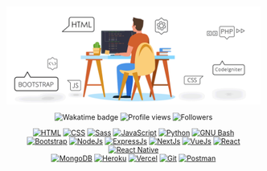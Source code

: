 ![Logo](assets/cover.gif)

<div align="center">

![Wakatime badge](https://wakatime.com/badge/user/86d7ec69-f6ba-4041-8e22-8c92ba3fc1de.svg)
![Profile views](https://komarev.com/ghpvc/?username=NDRBAX)
![Followers](https://img.shields.io/github/followers/NDRBAX?label=Followers&style=social)

</div>

<div align="center">

[![HTML](https://img.shields.io/badge/HTML-E34F26.svg?style=for-the-badge&logo=html5&logoColor=white)](https://github.com/search?q=user%3ANDRBAX+language%3Ahtml)
[![CSS](https://img.shields.io/badge/CSS-1572B6.svg?style=for-the-badge&logo=css3&logoColor=white)](https://github.com/search?q=user%3ANDRBAX+language%3Acss)
[![Sass](https://img.shields.io/badge/Sass-CC6699.svg?style=for-the-badge&logo=sass&logoColor=white)]()
[![JavaScript](https://img.shields.io/badge/JavaScript-F7DF1E.svg?style=for-the-badge&logo=javascript&logoColor=black)](https://github.com/search?q=user%3ANDRBAX+language%3Ajavascript)
[![Python](https://img.shields.io/badge/Python-3776AB.svg?logo=python&style=for-the-badge&logoColor=white)]()
[![GNU Bash](https://img.shields.io/badge/GNU%20Bash-4EAA25.svg?style=for-the-badge&logo=GNU%20Bash&logoColor=white)]()<br>
[![Bootstrap](https://img.shields.io/badge/Bootstrap-7952B3.svg?logo=bootstrap&style=for-the-badge&logoColor=white)]()
[![NodeJs](https://img.shields.io/badge/Node.js-43853D.svg?style=for-the-badge&logo=node.js&logoColor=white)](https://github.com/search?q=user%3ANDRBAX+language%3Ajavascript)
[![ExpressJs](https://img.shields.io/badge/Express.Js-20232a.svg?style=for-the-badge&logo=express&logoColor=%2361DAFB)]()
[![NextJs](https://img.shields.io/badge/Next.js-e4e7ea.svg?style=for-the-badge&logo=nextdotjs&logoColor=black)]()
[![VueJs](https://img.shields.io/badge/Vue.js-35495E.svg?style=for-the-badge&logo=vue.js&logoColor=4FC08D)]()
[![React](https://img.shields.io/badge/React-20232a.svg?logo=react&style=for-the-badge&logoColor=%2361DAFB)]()
[![React Native](https://img.shields.io/badge/React_Native-20232A.svg?style=for-the-badge&logo=react&logoColor=61DAFB)]()<br>
[![MongoDB](https://img.shields.io/badge/MongoDB-4ea94b.svg?style=for-the-badge&logo=mongodb&logoColor=white)]()
[![Heroku](https://img.shields.io/badge/Heroku-430098.svg?style=for-the-badge&logo=heroku&logoColor=white)]()
[![Vercel](https://img.shields.io/badge/Vercel-000000.svg?style=for-the-badge&logo=vercel&logoColor=white)]()
[![Git](https://img.shields.io/badge/Git-FFF.svg?logo=git&style=for-the-badge&logoColor=F05033)]()
[![Postman](https://img.shields.io/badge/Postman-FF6C37?style=for-the-badge&logo=postman&logoColor=white)]()

</div>

<!-- | [![NDRBAX's GitHub Stats](https://github-readme-stats-ndrbax.vercel.app/api?username=NDRBAX&show_icons=true&count_private=true&theme=chartreuse-dark&hide_border=true&bg_color=0d1117&custom_title=NDRBAX)](https://github.com/NDRBAX?tab=repositories) [![NDRBAX's Wakatime Stats](https://github-readme-stats-ndrbax.vercel.app/api/wakatime?username=NDRBAX&theme=chartreuse-dark&hide_border=true&langs_count=8&bg_color=0d1117&layout=compact)](https://github.com/NDRBAX?tab=repositories) | [![NDRBAX's streaks](https://ndrbax-streak-stats.herokuapp.com?user=ndrbax&theme=chartreuse-dark&hide_border=true&date_format=j%20M%5B%20Y%5D&background=0d1117)](https://github.com/NDRBAX?tab=repositories) [![NDRBAX's Top Languages](https://github-readme-stats-ndrbax.vercel.app/api/top-langs/?username=NDRBAX&langs_count=8&count_private=true&layout=compact&theme=chartreuse-dark&hide_border=true&bg_color=0d1117)](https://github.com/NDRBAX?tab=repositories) |
| :----------------------------------------------------------------------------------------------------------------------------------------------------------------------------------------------------------------------------------------------------------------------------------------------------------------------------------------------------------------------------------------------------------------------------------------------------------------------------------------------- | :------------------------------------------------------------------------------------------------------------------------------------------------------------------------------------------------------------------------------------------------------------------------------------------------------------------------------------------------------------------------------------------------------------------------------------------------------------------------: |

<div align="center">

_Top languages is only a metric of the languages my public code consists of and doesn't reflect experience or skill level._

</div> -->

<!--START_SECTION:waka-->
<!--END_SECTION:waka-->
